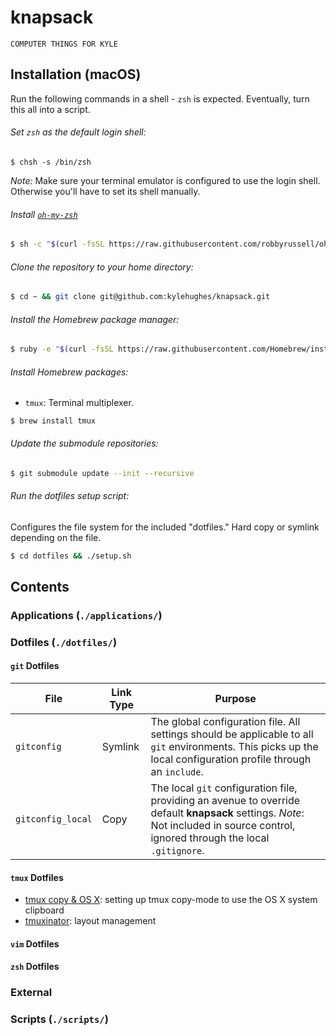 # knapsack

`COMPUTER THINGS FOR KYLE`

## Installation (macOS)

Run the following commands in a shell - `zsh` is expected. Eventually, turn this all into a script.

###### Set `zsh` as the default login shell:

```
$ chsh -s /bin/zsh
```

*Note:* Make sure your terminal emulator is configured to use the login shell. Otherwise you'll have to set its shell manually.

###### Install [`oh-my-zsh`][oh-my-zsh]

```sh
$ sh -c "$(curl -fsSL https://raw.githubusercontent.com/robbyrussell/oh-my-zsh/master/tools/install.sh)"
```

[oh-my-zsh]: https://github.com/robbyrussell/oh-my-zsh

###### Clone the repository to your home directory:

```sh
$ cd ~ && git clone git@github.com:kylehughes/knapsack.git
```

###### Install the Homebrew package manager:

```sh
$ ruby -e "$(curl -fsSL https://raw.githubusercontent.com/Homebrew/install/master/install)"
```

###### Install Homebrew packages:

* `tmux`: Terminal multiplexer.

```
$ brew install tmux
```

###### Update the submodule repositories:

```sh
$ git submodule update --init --recursive
```

###### Run the dotfiles setup script:

Configures the file system for the included "dotfiles." Hard copy or symlink depending on the file.

```sh
$ cd dotfiles && ./setup.sh
```

## Contents

### Applications (`./applications/`)

### Dotfiles (`./dotfiles/`)

#### `git` Dotfiles

| File              | Link Type | Purpose                                                                                                                                                                            |
| ----------------- | --------- | ---------------------------------------------------------------------------------------------------------------------------------------------------------------------------------- |
| `gitconfig`       | Symlink   | The global configuration file. All settings should be applicable to all `git` environments. This picks up the local configuration profile through an `include`.                    |
| `gitconfig_local` | Copy      | The local `git` configuration file, providing an avenue to override default **knapsack** settings. *Note*: Not included in source control, ignored through the local `.gitignore`. |

#### `tmux` Dotfiles

- [tmux copy & OS X][dotfiles_tmux-copy]: setting up tmux copy-mode to use the OS X system clipboard
- [tmuxinator][dotfiles_tmuxinator]: layout management

[dotfiles_tmux-copy]: https://robots.thoughtbot.com/tmux-copy-paste-on-os-x-a-better-future
[dotfiles_tmuxinator]: https://github.com/tmuxinator/tmuxinator

#### `vim` Dotfiles

#### `zsh` Dotfiles

### External

### Scripts (`./scripts/`)
